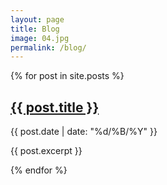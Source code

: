 ```yaml
---
layout: page
title: Blog
image: 04.jpg
permalink: /blog/
---
```


{% for post in site.posts %}
  <h2><a href="{{ post.url | prepend: site.baseurl }}">{{ post.title }}</a></h2>
  <p>{{ post.date | date: "%d/%B/%Y" }}</p> <!-- Formats the date -->
  <p>{{ post.excerpt }}</p>
{% endfor %}